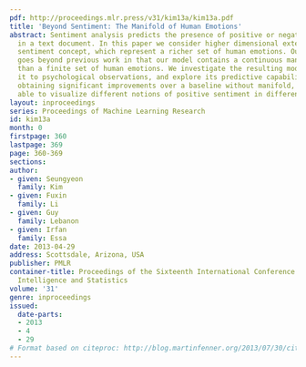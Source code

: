 ```yaml
---
pdf: http://proceedings.mlr.press/v31/kim13a/kim13a.pdf
title: 'Beyond Sentiment: The Manifold of Human Emotions'
abstract: Sentiment analysis predicts the presence of positive or negative emotions
  in a text document. In this paper we consider higher dimensional extensions of the
  sentiment concept, which represent a richer set of human emotions. Our approach
  goes beyond previous work in that our model contains a continuous manifold rather
  than a finite set of human emotions. We investigate the resulting model, compare
  it to psychological observations, and explore its predictive capabilities. Besides
  obtaining significant improvements over a baseline without manifold, we are also
  able to visualize different notions of positive sentiment in different domains.
layout: inproceedings
series: Proceedings of Machine Learning Research
id: kim13a
month: 0
firstpage: 360
lastpage: 369
page: 360-369
sections: 
author:
- given: Seungyeon
  family: Kim
- given: Fuxin
  family: Li
- given: Guy
  family: Lebanon
- given: Irfan
  family: Essa
date: 2013-04-29
address: Scottsdale, Arizona, USA
publisher: PMLR
container-title: Proceedings of the Sixteenth International Conference on Artificial
  Intelligence and Statistics
volume: '31'
genre: inproceedings
issued:
  date-parts:
  - 2013
  - 4
  - 29
# Format based on citeproc: http://blog.martinfenner.org/2013/07/30/citeproc-yaml-for-bibliographies/
---
```

